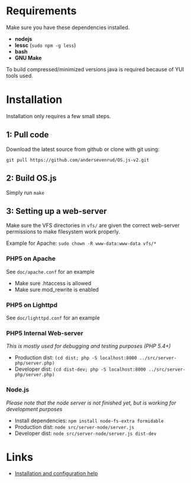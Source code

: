 # Requirements
Make sure you have these dependencies installed.

* **nodejs**
* **lessc** (`sudo npm -g less`)
* **bash**
* **GNU Make**

To build compressed/minimized versions java is required because of YUI tools used.

# Installation
Installation only requires a few small steps.

## 1: Pull code

Download the latest source from github or clone with git using:

`git pull https://github.com/andersevenrud/OS.js-v2.git`

## 2: Build OS.js

Simply run `make`

## 3: Setting up a web-server

Make sure the VFS directories in `vfs/` are given the correct web-server permissions to make filesystem work properly.

Example for Apache: `sudo chown -R www-data:www-data vfs/*`

### PHP5 on Apache

See `doc/apache.conf` for an example

* Make sure .htaccess is allowed
* Make sure mod_rewrite is enabled

### PHP5 on Lighttpd

See `doc/lighttpd.conf` for an example

### PHP5 Internal Web-server
*This is mostly used for debugging and testing purposes (PHP 5.4+)*

* Production dist: `(cd dist; php -S localhost:8000 ../src/server-php/server.php)`
* Developer dist: `(cd dist-dev; php -S localhost:8000 ../src/server-php/server.php)`

### Node.js
*Please note that the node server is not finished yet, but is working for development purposes*

* Install dependencies: `npm install node-fs-extra formidable`
* Production dist: `node src/server-node/server.js`
* Developer dist: `node src/server-node/server.js dist-dev`

# Links

* [Installation and configuration help](https://github.com/andersevenrud/OS.js-v2/wiki/Installation%20and%20Configuration)
